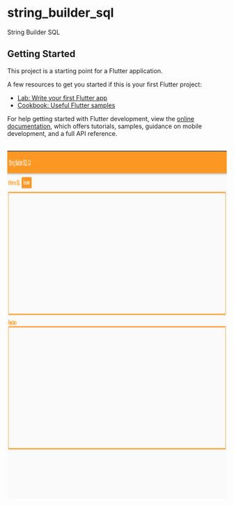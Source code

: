 # string_builder_sql

String Builder SQL

## Getting Started

This project is a starting point for a Flutter application.

A few resources to get you started if this is your first Flutter project:

- [Lab: Write your first Flutter app](https://docs.flutter.dev/get-started/codelab)
- [Cookbook: Useful Flutter samples](https://docs.flutter.dev/cookbook)

For help getting started with Flutter development, view the
[online documentation](https://docs.flutter.dev/), which offers tutorials,
samples, guidance on mobile development, and a full API reference.


<div style="display: inline_block"><br>
  <img align="right" alt="thiiagofernando-dartvader" height="800" width="1500" src="https://github.com/thiiagofernando/gerador_stringbuilder/blob/9d19bcacfa461fa4148a62c3bd5eb73c7b186bfd/StringBuilder_Flutter.gif">
</div>
